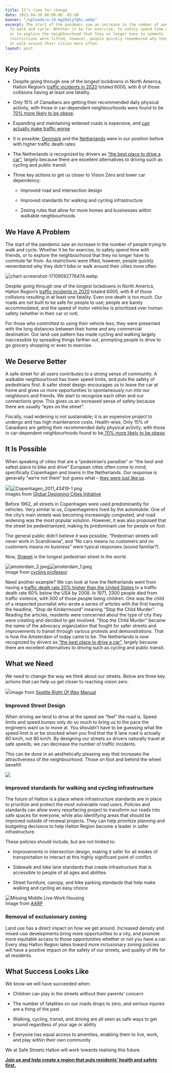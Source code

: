 ```yaml
---
title: It’s time for change
date: 2022-04-30 00:00:00 -05:00
banner: "/uploads/a-14-mg28olyfghi.webp"
excerpt: The start of the pandemic saw an increase in the number of people trying
  to walk and cycle. Whether it be for exercise, to safely spend time with friends,
  or to explore the neighbourhood that they no longer have to commute far from. As
  restrictions were lifted, however, people quickly remembered why they didn’t bike
  or walk around their cities more often.
layout: post
---
```


## Key Points

* Despite going through one of the longest lockdowns in North America, Halton Region’s [traffic incidents in 2020](https://www.haltonpolice.ca/en/about-us/2020annualreport.aspx) totaled 6000, with 8 of those collisions having at least one fatality.

* Only 15% of Canadians are getting their recommended daily physical activity, with those in car-dependent neighbourhoods were found to be [70% more likely to be obese](https://www.ices.on.ca/Newsroom/News-Releases/2015/People-living-in-car-dependent-neighborhoods-more-likely-to-be-obese).

* Expanding and maintaining widened roads is expensive, and [can actually make traffic worse](https://archive.curbed.com/2020/3/6/21166655/highway-traffic-congestion-induced-demand)

* It is possible; [Denmark](https://usa.streetsblog.org/2013/02/20/the-origins-of-hollands-stop-murdering-children-street-safety-movement/) and the [Netherlands](https://globaldesigningcities.org/publication/global-street-design-guide/streets/pedestrian-priority-spaces/pedestrian-only-streets/pedestrian-streets-case-study-stroget-copenhagen/) were in our position before with higher traffic death rates

* The Netherlands is recognized by drivers as [“the best place to drive a car”](https://dailyhive.com/vancouver/best-place-in-the-world-to-be-a-driver-netherlands), largely because there are excellent alternatives to driving such as cycling and public transit.

* Three key actions to get us closer to Vision Zero and lower car dependency:

  * Improved road and intersection design

  * Improved standards for walking and cycling infrastructure

  * Zoning rules that allow for more homes and businesses within walkable neighbourhoods

## We Have A Problem

The start of the pandemic saw an increase in the number of people trying to walk and cycle. Whether it be for exercise, to safely spend time with friends, or to explore the neighbourhood that they no longer have to commute far from. As restrictions were lifted, however, people quickly remembered why they didn’t bike or walk around their cities more often.

![chart-screenshot-17109592776474.webp](/uploads/chart-screenshot-17109592776474.webp)

Despite going through one of the longest lockdowns in North America, Halton Region’s [traffic incidents in 2020](https://www.haltonpolice.ca/en/about-us/2020annualreport.aspx) totaled 6000, with 8 of those collisions resulting in at least one fatality. Even one death is too much. Our roads are not built to be safe for people to use; people are barely accommodated, and the speed of motor vehicles is prioritized over human safety (whether in their car or not).

For those who committed to using their vehicle less, they were presented with the long distances between their home and any commercial destination. Our land-use pattern has made cycling and walking largely inaccessible by spreading things farther out, prompting people to drive to go grocery shopping or even to exercise.

## We Deserve Better

A safe street for all users contributes to a strong sense of community. A walkable neighbourhood has lower speed limits, and puts the safety of pedestrians first. A safer street design encourages us to leave the car at home and gives us more opportunities to spontaneously run into our neighbours and friends. We start to recognize each other and our connections grow. This gives us an increased sense of safety because there are usually “eyes on the street”.

Fiscally, road widening is not sustainable; it is an expensive project to undergo and has high maintenance costs. Health-wise, Only 15% of Canadians are getting their recommended daily physical activity, with those in car-dependent neighbourhoods found to be[ 70% more likely to be obese](https://www.ices.on.ca/Newsroom/News-Releases/2015/People-living-in-car-dependent-neighborhoods-more-likely-to-be-obese).

## It Is Possible

When speaking of cities that are a “pedestrian’s paradise” or “the best and safest place to bike and drive” European cities often come to mind; specifically Copenhagen and towns in the Netherlands. Our response is generally “we’re not them” but guess what – [they were just like us](https://globaldesigningcities.org/publication/global-street-design-guide/streets/pedestrian-priority-spaces/pedestrian-only-streets/pedestrian-streets-case-study-stroget-copenhagen/).

![](https://globaldesigningcities.org/wp-content/uploads/2017/01/4-stadsing-dir-1953-KSA-stadsingeni%C3%B8rens-direktorat-1000x734.jpg)![Copenhagen_2011_43419-1.png](https://images.squarespace-cdn.com/content/v1/624d1887e70f262c57482b3a/1650683110470-B91PXSDZUG9FXRHK9GPL/Copenhagen_2011_43419-1.png?format=750w)\
images from [Global Designing Cities Initiative](https://globaldesigningcities.org/publication/global-street-design-guide/streets/pedestrian-priority-spaces/pedestrian-only-streets/pedestrian-streets-case-study-stroget-copenhagen/)

Before 1962, all streets in Copenhagen were used predominantly for vehicles. Very similar to us, Copenhageners lived by the automobile. One of the city’s main streets was becoming increasingly congested, and road widening was the most popular solution. However, it was also proposed that the street be pedestrianized, making its predominant use for people on foot.

The general public didn’t believe it was possible. “Pedestrian streets will never work in Scandinavia”, and “No cars means no customers and no customers means no business” were typical responses (sound familiar?).

Now, [Strøget](https://en.wikipedia.org/wiki/Str%C3%B8get) is the longest pedestrian street in the world.

![amsterdam_2.jpeg](https://images.squarespace-cdn.com/content/v1/624d1887e70f262c57482b3a/1650683249899-9IEEOSYWJSV15X2G8DZ8/amsterdam_2.jpeg?format=300w)![amsterdam_1.jpeg](https://images.squarespace-cdn.com/content/v1/624d1887e70f262c57482b3a/1650683250195-25OPSQ7FQTJF8IJ50189/amsterdam_1.jpeg?format=300w)\
Image from [cycling professor](https://twitter.com/fietsprofessor/status/1245317779672236035)

Need another example? We can look at how the Netherlands went from having a [traffic death rate 20% higher than the United States ](https://usa.streetsblog.org/2013/02/20/the-origins-of-hollands-stop-murdering-children-street-safety-movement/)to a traffic death rate 60% below the USA by 2008. In 1971, 3300 people died from traffic violence, with 500 of those people being children. One was the child of a respected journalist who wrote a series of articles with the first having the headline, “Stop de Kindermoord” meaning “Stop the Child Murder”. Reading the articles, residents were concerned about the type of city they were creating and decided to get involved. “Stop the Child Murder” became the name of the advocacy organization that fought for safer streets and improvements to transit through various protests and demonstrations. That is how the Amsterdam of today came to be. The Netherlands is now recognized by drivers as [“the best place to drive a car”](https://dailyhive.com/vancouver/best-place-in-the-world-to-be-a-driver-netherlands), largely because there are excellent alternatives to driving such as cycling and public transit.

## What we Need

We need to change the way we think about our streets. Below are three key actions that can help us get closer to reaching vision zero.

![](https://streetsillustrated.seattle.gov/wp-content/uploads/2017/05/chicane.jpg)image from [Seattle Right Of Way Manual](https://streetsillustrated.seattle.gov/design-standards/trafficcalming/)

### **Improved Street Design**

When driving we tend to drive at the speed we “feel” the road is. Speed limits and speed bumps only do so much to bring us to the pace the engineers want us to move at. You shouldn’t have to be guessing what the speed limit is or be shocked when you find that the 6 lane road is actually 60 km/h, not 80 km/h. By designing our streets so drivers naturally travel at safe speeds, we can decrease the number of traffic incidents.

This can be done in an aesthetically pleasing way that increases the attractiveness of the neighbourhood. Those on foot and behind the wheel benefit!

![](https://images.squarespace-cdn.com/content/v1/624d1887e70f262c57482b3a/b704aac7-0c35-4c64-8386-d7ee55f7e0a1/high-street-neighbourhood-town-human-settlement-city-1600097-pxhere.com.jpg?format=2500w)

### Improved standards for walking and cycling infrastructure

The future of Halton is a place where infrastructure standards are in place to prioritize and protect the most vulnerable road users. Policies and standards can allow every resurfacing project to transform our roads into safe spaces for everyone, while also identifying areas that should be improved outside of renewal projects. They can help prioritize planning and budgeting decisions to help Halton Region become a leader in safer infrastructure.

These policies should include, but are not limited to:

* Improvements in intersection design, making it safer for all modes of transportation to interact at this highly significant point of conflict.

* Sidewalk and bike lane standards that create infrastructure that is accessible to people of all ages and abilities

* Street furniture, canopy, and bike parking standards that help make walking and cycling an easy choice

![Missing Middle Live-Work Housing](https://cdn.aarp.net/content/dam/aarp/livable-communities/housing/2020/1140x665-live-work.imgcache.rev.web.700.408.jpg)\
Image from [AARP](https://www.aarp.org/livable-communities/housing/info-2020/slideshow-missing-middle-housing.html)

### Removal of exclusionary zoning

Land use has a direct impact on how we get around. Increased density and mixed-use developments bring more opportunities to a city, and promote more equitable access to those opportunities whether or not you have a car. Every step Halton Region takes toward more inclusionary zoning policies will have a positive impact on the safety of our streets, and quality of life for all residents.

## What Success Looks Like

We know we will have succeeded when:

* Children can play in the streets without their parents’ concern


* The number of fatalities on our roads drops to zero, and serious injuries are a thing of the past

* Walking, cycling, transit, and driving are all seen as safe ways to get around regardless of your age or ability

* Everyone has equal access to amenities, enabling them to live, work, and play within their own community

We at Safe Streets Halton will work towards realising this future.

**[Join us and help create a region that puts residents’ health and safety first.](https://www.safestreetshalton.ca/get-involved)**